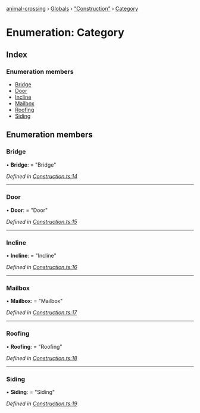 [animal-crossing](../README.md) › [Globals](../globals.md) › ["Construction"](../modules/_construction_.md) › [Category](_construction_.category.md)

# Enumeration: Category

## Index

### Enumeration members

* [Bridge](_construction_.category.md#bridge)
* [Door](_construction_.category.md#door)
* [Incline](_construction_.category.md#incline)
* [Mailbox](_construction_.category.md#mailbox)
* [Roofing](_construction_.category.md#roofing)
* [Siding](_construction_.category.md#siding)

## Enumeration members

###  Bridge

• **Bridge**: = "Bridge"

*Defined in [Construction.ts:14](https://github.com/Norviah/animal-crossing/blob/cd5681f/module/types/Construction.ts#L14)*

___

###  Door

• **Door**: = "Door"

*Defined in [Construction.ts:15](https://github.com/Norviah/animal-crossing/blob/cd5681f/module/types/Construction.ts#L15)*

___

###  Incline

• **Incline**: = "Incline"

*Defined in [Construction.ts:16](https://github.com/Norviah/animal-crossing/blob/cd5681f/module/types/Construction.ts#L16)*

___

###  Mailbox

• **Mailbox**: = "Mailbox"

*Defined in [Construction.ts:17](https://github.com/Norviah/animal-crossing/blob/cd5681f/module/types/Construction.ts#L17)*

___

###  Roofing

• **Roofing**: = "Roofing"

*Defined in [Construction.ts:18](https://github.com/Norviah/animal-crossing/blob/cd5681f/module/types/Construction.ts#L18)*

___

###  Siding

• **Siding**: = "Siding"

*Defined in [Construction.ts:19](https://github.com/Norviah/animal-crossing/blob/cd5681f/module/types/Construction.ts#L19)*
